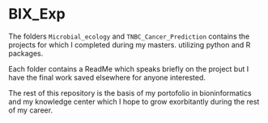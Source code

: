 # BIX_Exp
The folders `Microbial_ecology` and `TNBC_Cancer_Prediction` contains the projects for which I completed during my masters. utilizing python and R packages.  

Each folder contains a ReadMe which speaks briefly on the project but I have the final work saved elsewhere for anyone interested. 

The rest of this repository is the basis of my portofolio in bioninformatics and my knowledge center which I hope to grow exorbitantly during the rest of my career. 
